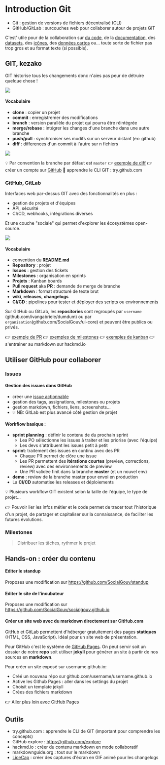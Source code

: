 # Introduction Git

- Git : gestion de versions de fichiers décentralisé (CLI)
- GitHub/GitLab : surcouches web pour collaborer autour de projets GIT

C'est' utile pour de la collaboration sur [du code](https://code.etalab.gouv.fr/fr/repos), de la [documentation](https://github.com/elastic/docs), des [datasets](https://github.com/fanzeyi/pokemon.json), des [icônes](https://github.com/FortAwesome/Font-Awesome), des [données cartos](https://github.com/simonepri/geo-maps) ou... toute sorte de fichier pas trop gros et au format texte (si possible).

## GIT, kezako

GIT historise tous les changements donc n'aies pas peur de détruire quelque chose !

![](https://i.imgur.com/JO9x1WF.png)

#### Vocabulaire

- **clone** : copier un projet
- **commit** : enregistremer des modifications
- **branch** : version parallèle du projet qui pourra être réintégrée
- **merge/rebase** : intégrer les changes d'une branche dans une autre branche
- **push/pull** : synchroniser ses modifs sur un serveur distant (ex: github)
- **diff** : differences d'un commit à l'autre sur n fichiers

![](https://i.imgur.com/1jrfQWR.png)

💡 Par convention la branche par défaut est `master`
👉 [exemple de diff](https://github.com/SocialGouv/code-du-travail-numerique/pull/2350/files)
👉 créer un compte sur [GitHub](https://github.com)
💪 apprendre le CLI GIT : try.github.com

### GitHub, GitLab

Interfaces web par-dessus GIT avec des fonctionnalités en plus :

- gestion de projets et d'équipes
- API, sécurité
- CI/CD, webhooks, intégrations diverses

Et une couche "sociale" qui permet d'explorer les écosystèmes open-source.

![](https://i.imgur.com/a9PDIRS.png)

#### Vocabulaire

- convention du [**README.md**](https://github.com/SocialGouv/code-du-travail-numerique/blob/master/README.md)
- **Repository** : projet
- **Issues** : gestion des tickets
- **Milestones** : organisation en sprints
- **Projets** : Kanban boards
- **Pull request** aka **PR** : demande de merge de branche
- **Markdown** : format structuré de texte brut
- **wiki**, **releases**, **changelogs**
- **CI/CD** : pipelines pour tester et déployer des scripts ou environnements

Sur GitHub ou GitLab, les **repositories** sont regroupés par `username` (github.com/ivangabriele/dumdum) ou par `organisation`(github.com/SocialGouv/ui-core) et peuvent être publics ou privés.

👉 [exemple de PR](https://github.com/SocialGouv/code-du-travail-numerique/pull/963)
👉 [exemples de milestones](https://github.com/SocialGouv/code-du-travail-numerique/milestones?state=closed)
👉 [exemples de kanban](https://github.com/ansible/ansible/projects/27)
👉 s'entrainer au markdown sur hackmd.io

## Utiliser GitHub pour collaborer

### Issues

#### Gestion des issues dans GitHub

- créer une [issue actionnable](https://github.com/betagouv/demarches-simplifiees.fr/wiki/Comment-%C3%A9crire-une-bonne-issue)
- gestion des tags, assignations, milestones ou projets
- gestion markdown, fichiers, liens, screenshots...
- 💡 NB: GitLab est plus avancé côté gestion de projet

#### Workflow basique :

- **sprint planning** : définir le contenu de du prochain sprint
  - Lea PO séléctionne les issues à traiter et les priorise (avec l'équipe)
  - Les devs s'attribuent les issues petit à petit
- **sprint**: traitement des issues en continu avec des PR
  - Chaque PR permet de clôre une issue
  - Les PR permettent des **itérations courtes** (preview, corrections, review) avec des environnements de preview
  - Une PR validée finit dans la branche **master** (et un nouvel env)
- **demo** : review de la branche master pour envoi en production
- La **CI/CD** automatise les releases et déploiements

💡 Plusieurs workflow GIT existent selon la taille de l'équipe, le type de projet...

👉 Pouvoir lier les infos métier et le code permet de tracer tout l'historique d'un projet, de partager et capitaliser sur la connaissance, de faciliter les futures évolutions.

### Milestones

> Distribuer les tâches, rythmer le projet

## Hands-on : créer du contenu

#### Editer le standup

Proposes une modification sur https://github.com/SocialGouv/standup

#### Editer le site de l'incubateur

Proposes une modification sur https://github.com/SocialGouv/socialgouv.github.io

#### Créer un site web avec du markdown directement sur GitHub.com

GitHub et GitLab permettent d'héberger gratuitement des pages **statiques** (HTML, CSS, JavaScript). Idéal pour un site web de présentation.

Pour GitHub c'est le système de [GitHub Pages](https://help.github.com/en/github/working-with-github-pages). On peut servir soit un dossier de notre **repo** soit utiliser **jekyll** pour générer un site à partir de nos sources en **markdown**.

Pour créer un site exposé sur username.github.io:

- Créé un nouveau répo sur github.com/username/username.github.io
- Active les Github Pages : aller dans les settings du projet
- Choisit un template jekyll
- Crées des fichiers markdown

👉 [Aller plus loin avec GitHub Pages](https://help.github.com/en/github/working-with-github-pages)

## Outils

- try.github.com : apprendre le CLI de GIT (important pour comprendre les concepts)
- GitHub explore : https://github.com/explore
- hackmd.io : créer du contenu markdown en mode collaboratif
- markdownguide.org : tout sur le markdown
- [LiceCap](https://www.cockos.com/licecap) : créer des captures d'écran en GIF animé pour les changelogs
